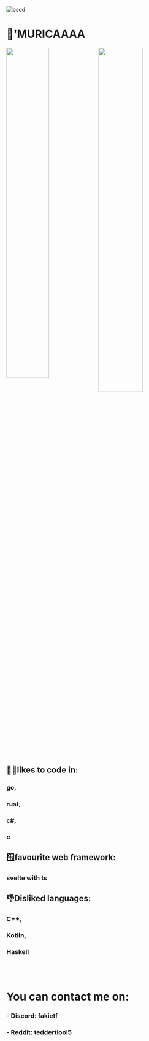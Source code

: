 ![bsod](https://github.com/Projectmaster122/Projectmaster122/assets/68382320/ad0702ab-bc92-4b3e-8995-1dede2a5acd5)


# 🦅'MURICAAAA


<img align="left" width="47%" src="https://github-readme-stats.vercel.app/api?username=Projectmaster122&show_icons=true&theme=discord_old_blurple"/>
<img  align="left" width="48%" src="https://github-readme-stats.vercel.app/api/top-langs/?username=Projectmaster122&theme=discord_old_blurple&layout=compact" />

## 👨‍💻likes to code in: 

  ### go,
  ### rust,
  ### c#,
  ### c

## 🪟favourite web framework:

  ### svelte with ts


## 👎Disliked languages:

  ### C++,
  ### Kotlin,
  ### Haskell

<br>
<br>

# You can contact me on:

### -  Discord: fakietf
### -  Reddit: teddertlool5
